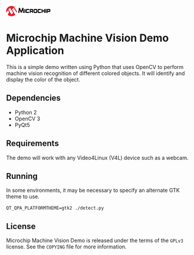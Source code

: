 ![Microchip](docs/microchip_logo.png)

# Microchip Machine Vision Demo Application

This is a simple demo written using Python that uses OpenCV to perform machine
vision recognition of different colored objects.  It will identify and display
the color of the object.

## Dependencies

- Python 2
- OpenCV 3
- PyQt5

## Requirements

The demo will work with any Video4Linux (V4L) device such as a webcam.

## Running

In some environments, it may be necessary to specify an alternate GTK theme to
use.

    QT_QPA_PLATFORMTHEME=gtk2 ./detect.py


## License

Microchip Machine Vision Demo is released under the terms of the `GPLv3`
license. See the `COPYING` file for more information.
